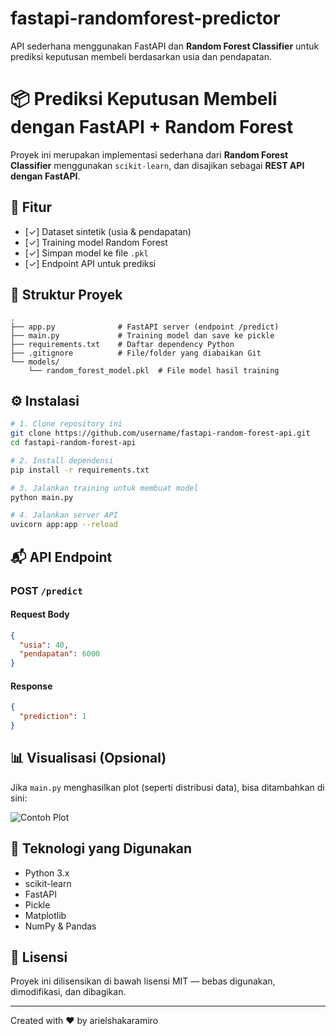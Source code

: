 # fastapi-randomforest-predictor

API sederhana menggunakan FastAPI dan **Random Forest Classifier** untuk prediksi keputusan membeli berdasarkan usia dan pendapatan.

# 📦 Prediksi Keputusan Membeli dengan FastAPI + Random Forest

Proyek ini merupakan implementasi sederhana dari **Random Forest Classifier** menggunakan `scikit-learn`, dan disajikan sebagai **REST API dengan FastAPI**.

## 🚀 Fitur

- [✓] Dataset sintetik (usia & pendapatan)
- [✓] Training model Random Forest
- [✓] Simpan model ke file `.pkl`
- [✓] Endpoint API untuk prediksi

## 📁 Struktur Proyek

```
.
├── app.py              # FastAPI server (endpoint /predict)
├── main.py             # Training model dan save ke pickle
├── requirements.txt    # Daftar dependency Python
├── .gitignore          # File/folder yang diabaikan Git
└── models/
    └── random_forest_model.pkl  # File model hasil training
```

## ⚙️ Instalasi

```bash
# 1. Clone repository ini
git clone https://github.com/username/fastapi-random-forest-api.git
cd fastapi-random-forest-api

# 2. Install dependensi
pip install -r requirements.txt

# 3. Jalankan training untuk membuat model
python main.py

# 4. Jalankan server API
uvicorn app:app --reload
```

## 📬 API Endpoint

### POST `/predict`

#### Request Body
```json
{
  "usia": 40,
  "pendapatan": 6000
}
```

#### Response
```json
{
  "prediction": 1
}
```

## 📊 Visualisasi (Opsional)

Jika `main.py` menghasilkan plot (seperti distribusi data), bisa ditambahkan di sini:

![Contoh Plot](random_.png)

## 🧠 Teknologi yang Digunakan

- Python 3.x
- scikit-learn
- FastAPI
- Pickle
- Matplotlib
- NumPy & Pandas

## 📌 Lisensi

Proyek ini dilisensikan di bawah lisensi MIT — bebas digunakan, dimodifikasi, dan dibagikan.

---

Created with ❤️ by arielshakaramiro
